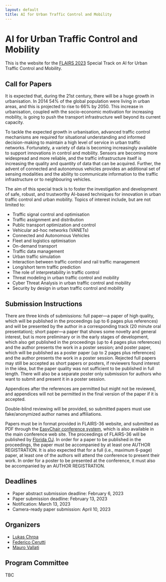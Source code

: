 ```yaml
---
layout: default
title: AI for Urban Traffic Control and Mobility
---
```


# AI for Urban Traffic Control and Mobility

This is the website for the [FLAIRS 2023](https://www.flairs-36.info/) Special Track on AI for Urban Traffic Control and Mobility.


## Call for Papers
It is expected that, during the 21st century, there will be a huge growth in urbanisation. In 2014 54% of the global population were living in urban areas, and this is projected to rise to 66% by 2050. This increase in urbanisation, coupled with the socio-economic motivation for increasing mobility, is going to push the transport infrastructure well beyond its current capacity. 

To tackle the expected growth in urbanisation, advanced traffic control mechanisms are required for situational understanding and informed decision-making to maintain a high level of service in urban traffic networks. Fortunately, a variety of data is becoming increasingly available to support innovations in control and mobility. Sensors are becoming more widespread and more reliable, and the traffic infrastructure itself is increasing the quality and quantity of data that can be acquired. Further, the advent of connected and autonomous vehicles provides an additional set of sensing modalities and the ability to communicate information to the traffic infrastructure or to neighbouring vehicles.

The aim of this special track is to foster the investigation and development of safe, robust, and trustworthy AI-based techniques for innovation in urban traffic control and urban mobility. Topics of interest include, but are not limited to:
*	Traffic signal control and optimisation
*	Traffic assignment and distribution
*	Public transport optimization and control
*	Vehicular ad-hoc networks (VANETs)
*	Connected and Autonomous Vehicles
*	Fleet and logistics optimisation
*	On-demand transport 
*	Traffic data management
*	Urban traffic simulation
*	Interaction between traffic control and rail traffic management
*	Long/short term traffic prediction
*	The role of interpretability in traffic control
*	Threat modeling in urban traffic control and mobility
*	Cyber Threat Analysis in urban traffic control and mobility
*	Security by design in urban traffic control and mobility

## Submission Instructions
There are three kinds of submissions: full paper—a paper of high quality, which will be published in the proceedings (up to 6 pages plus references) and will be presented by the author in a corresponding track (20 minute oral presentation); short paper—a paper that shows some novelty and general interest, but is more preliminary or in the early stages of development, which also get published in the proceedings (up to 4 pages plus references) and the author presents the work in a poster session; and poster paper, which will be published as a poster paper (up to 2 pages plus references) and the author presents the work in a poster session. Rejected full papers may still be accepted as short papers or posters, if reviewers found interest in the idea, but the paper quality was not sufficient to be published in full length. There will also be a separate poster only submission for authors who want to submit and present it in a poster session.

Appendices after the references are permitted but might not be reviewed, and appendices will not be permitted in the final version of the paper if it is accepted. 

Double-blind reviewing will be provided, so submitted papers must use fake/anonymized author names and affiliations.

Papers must be in format provided in FLAIRS-36 website, and submitted as PDF through the [EasyChair conference system](https://www.google.com/url?q=https%3A%2F%2Feasychair.org%2Fconferences%2F%3Fconf%3Dflairs36&sa=D&sntz=1&usg=AOvVaw28maERZYaOEJ4Z8b3xYQ_n), which is also available in the main conference web site. The proceedings of FLAIRS-36 will be published by [Florida OJ](https://journals.flvc.org/FLAIRS/index). In order for a paper to be published in the proceedings, the paper must be accompanied by at least one AUTHOR REGISTRATION.  It is also expected that for a full (i.e., maximum 6-page) paper, at least one of the authors will attend the conference to present their work. In order for a poster to be presented at the conference, it must also be accompanied by an AUTHOR REGISTRATION.

## Deadlines
* Paper abstract submission deadline: February 6, 2023 
* Paper submission deadline: February 13, 2023 
* Notification: March 13, 2023
* Camera-ready paper submission: April 10, 2023


## Organizers
 - [Lukas Chrpa](https://sites.google.com/view/lukaschrpa/home)
 - [Federico Cerutti](https://federico-cerutti.unibs.it/)
 - [Mauro Vallati](https://maurovallati.blogspot.com/)

## Program Committee
TBC

